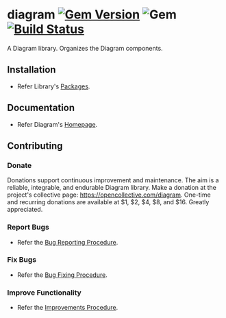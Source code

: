 # diagram [![Gem Version](https://badge.fury.io/rb/diagram.svg)](https://badge.fury.io/rb/diagram) ![Gem](https://img.shields.io/gem/dt/diagram) [![Build Status](https://travis-ci.com/Diligent-Software-LLC/diagram.svg?branch=master)](https://travis-ci.com/Diligent-Software-LLC/diagram)

A Diagram library. Organizes the Diagram components.

## Installation

- Refer Library's 
[Packages](https://docs.diligentsoftware.org/diagram-1/packages#library).

## Documentation

- Refer Diagram's [Homepage](https://docs.diligentsoftware.org/diagram).

## Contributing

### Donate

Donations support continuous improvement and maintenance. The aim is a reliable,
integrable, and endurable Diagram library. Make a donation at the project's 
collective page: https://opencollective.com/diagram. One-time and recurring 
donations are available at $1, $2, $4, $8, and $16. Greatly appreciated.

### Report Bugs

- Refer the 
[Bug Reporting Procedure](https://github.com/Diligent-Software-LLC/diagram/issues/1).

### Fix Bugs

- Refer the 
[Bug Fixing Procedure](https://github.com/Diligent-Software-LLC/diagram/issues/2).

### Improve Functionality

- Refer the 
[Improvements Procedure](https://github.com/Diligent-Software-LLC/diagram/issues/3).
